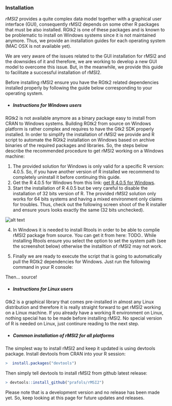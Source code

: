 ### Installation

*rMSI2* provides a quite complex data model together with a graphical user interface (GUI), consequently rMSI2 depends on some other R packages that must be also installed. RGtk2 is one of these packages and is known to be problematic to install on Windows systems since it is not maintained anymore. Thus, we provide an installation guides for each operating system (MAC OSX is not available yet).

We are very aware of the issues related to the GUI installation for rMSI2 and the downsides of it and therefore, we are working to develop a new GUI model to overcome this issue. But, in the meanwhile, we provide this guide to facilitate a successful installation of rMSI2. 

Before installing rMSI2 ensure you have the RGtk2 related dependencies installed properly by following the guide below corresponding to your operating system.

* ##### Instructions for Windows users

RGtk2 is not available anymore as a binary package easy to install from CRAN to Windows systems. Building RGtk2 from source on Windows platform is rather complex and requires to have the Gtk2 SDK properly installed. In order to simplify the installation of rMSI2 we provide and R script to automate the RGtk2 installation on Windows based on archive binaries of the required packages and libraries. So, the steps below describe the recommended procedure to get rMSI2 working on a Windows machine:

1. The provided solution for Windows is only valid for a specific R version: 4.0.5. So, if you have another version of R installed we recommend to completely uninstall it before continuing this guide.
2. Get the R 4.0.5 for Windows from this link: [get R 4.0.5 for Windows](https://cloud.r-project.org/bin/windows/base/old/4.0.5/R-4.0.5-win.exe "Download R 4.0.5").
3. Start the installation of R 4.0.5 but be very careful to disable the installation of 32 bits version of R. The provided rMSI2 solution only works for 64 bits systems and having a mixed environment only claims for troubles. Thus, check out the following screen shoot of the R installer and ensure yours looks exactly the same (32 bits unchecked).

![alt text](https://github.com/prafols/rMSI2/blob/main/guides/images/Screenshot_installingR.png "R 4.0.5 Installation")

4. In Windows it is needed to install Rtools in order to be able to complie rMSI2 package from source. You can get it from here: TODO.. While installing Rtools ensure you select the option to set the system path (see the screenshot below) otherwise the installtion of rMSI2 may not work.

5. Finally we are ready to execute the script that is going to automatically pull the RGtk2 dependencies for Windows. Just run the following command in your R console:
 
 Then... source!

* ##### Instructions for Linux users
Gtk2 is a graphical library that comes pre-installed in almost any Linux distribution and therefore it is really straight forward to get rMSI2 working on a Linux machine. If you already have a working R environment on Linux, nothing special has to be made before installing rMSI2. No special version of R is needed on Linux, just continure reading to the next step.

* ##### Common installation of rMSI2 for all platforms
The simplest way to install rMSI2 and keep it updated is using devtools package. Install devtools from CRAN into your R session:
```R
>  install.packages("devtools")
```
Then simply tell devtools to install rMSI2 from github latest release:
```R
> devtools::install_github("prafols/rMSI2")
```

Please note that is a development version and no release has been made yet. So, keep looking at this page for future updates and releases.

